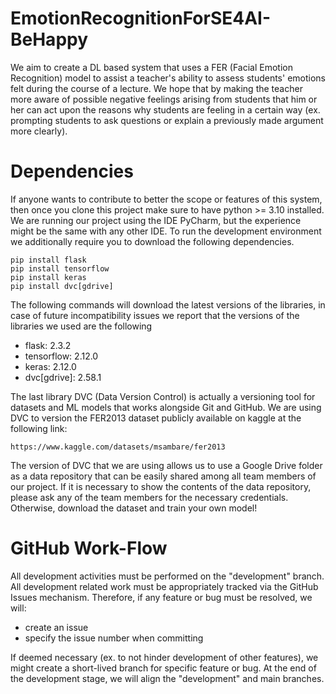 # EmotionRecognitionForSE4AI-BeHappy
We aim to create a DL based system that uses a FER (Facial Emotion Recognition) model to assist a teacher's ability to assess students' emotions felt during the course of a lecture. We hope that by making the teacher more aware of possible negative feelings arising from students that him or her can act upon the reasons why students are feeling in a certain way (ex. prompting students to ask questions or explain a previously made argument more clearly).
# Dependencies
If anyone wants to contribute to better the scope or features of this system, then once you clone this project make sure to have python >= 3.10 installed. We are running our project using the IDE PyCharm, but the experience might be the same with any other IDE.
To run the development environment we additionally require you to download the following dependencies.
````
pip install flask
pip install tensorflow
pip install keras
pip install dvc[gdrive]
````
The following commands will download the latest versions of the libraries, in case of future incompatibility issues we report that the versions of the libraries we used are the following
- flask: 2.3.2
- tensorflow: 2.12.0
- keras: 2.12.0
- dvc[gdrive]: 2.58.1

The last library DVC (Data Version Control) is actually a versioning tool for datasets and ML models that works alongside Git and GitHub. We are using DVC to version the FER2013 dataset publicly available on kaggle at the following link:

````
https://www.kaggle.com/datasets/msambare/fer2013
````

The version of DVC that we are using allows us to use a Google Drive folder as a data repository that can be easily shared among all team members of our project. If it is necessary to show the contents of the data repository, please ask any of the team members for the necessary credentials. Otherwise, download the dataset and train your own model!

# GitHub Work-Flow

All development activities must be performed on the "development" branch. All development related work must be appropriately tracked via the GitHub Issues mechanism. Therefore, if any feature or bug must be resolved, we will:
- create an issue
- specify the issue number when committing

If deemed necessary (ex. to not hinder development of other features), we might create a short-lived branch for specific feature or bug. At the end of the development stage, we will align the "development" and main branches.  